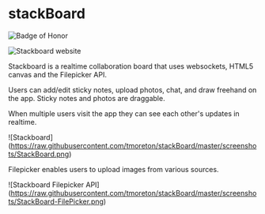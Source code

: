 # stackBoard
![Badge of Honor](https://img.shields.io/badge/Built%20at-Fullstack-green.svg?style=flat-square)

![Stackboard website](http://stackboard.info)

Stackboard is a realtime collaboration board that uses websockets, HTML5 canvas and the Filepicker API.

Users can add/edit sticky notes, upload photos, chat, and draw freehand on the app. Sticky notes and photos are draggable. 

When multiple users visit the app they can see each other's updates in realtime. 

![Stackboard] (https://raw.githubusercontent.com/tmoreton/stackBoard/master/screenshots/StackBoard.png)

Filepicker enables users to upload images from various sources.

![Stackboard Filepicker API] (https://raw.githubusercontent.com/tmoreton/stackBoard/master/screenshots/StackBoard-FilePicker.png)

